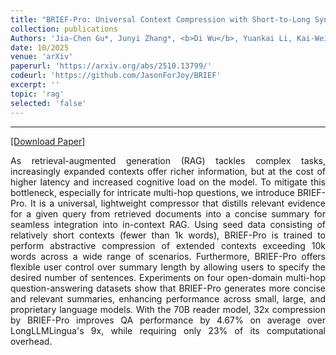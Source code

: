 ```yaml
---
title: "BRIEF-Pro: Universal Context Compression with Short-to-Long Synthesis for Fast and Accurate Multi-Hop Reasoning"
collection: publications
Authors: 'Jia-Chen Gu*, Junyi Zhang*, <b>Di Wu</b>, Yuankai Li, Kai-Wei Chang, and Nanyun Peng.'
date: 10/2025
venue: 'arXiv'
paperurl: 'https://arxiv.org/abs/2510.13799/'
codeurl: 'https://github.com/JasonForJoy/BRIEF'
excerpt: ''
topic: 'rag'
selected: 'false'
---
```

---
<a href='https://arxiv.org/pdf/2510.13799' target="_blank">[Download Paper]</a>

<p align="justify">
As retrieval-augmented generation (RAG) tackles complex tasks, increasingly expanded contexts offer richer information, but at the cost of higher latency and increased cognitive load on the model. To mitigate this bottleneck, especially for intricate multi-hop questions, we introduce BRIEF-Pro. It is a universal, lightweight compressor that distills relevant evidence for a given query from retrieved documents into a concise summary for seamless integration into in-context RAG. Using seed data consisting of relatively short contexts (fewer than 1k words), BRIEF-Pro is trained to perform abstractive compression of extended contexts exceeding 10k words across a wide range of scenarios. Furthermore, BRIEF-Pro offers flexible user control over summary length by allowing users to specify the desired number of sentences. Experiments on four open-domain multi-hop question-answering datasets show that BRIEF-Pro generates more concise and relevant summaries, enhancing performance across small, large, and proprietary language models. With the 70B reader model, 32x compression by BRIEF-Pro improves QA performance by 4.67% on average over LongLLMLingua's 9x, while requiring only 23% of its computational overhead.
</p>
